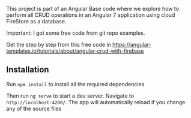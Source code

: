 This project is part of an Angular Base code where we explore how to perform all CRUD operations in an Angular 7 application using cloud FireStore as a database.

Important: I got some free code from git repo examples.

Get the step by step from this free code in https://angular-templates.io/tutorials/about/angular-crud-with-firebase

## Installation

Run `npm install` to install all the required dependencies

Then run `ng serve` to start a dev server.
Navigate to `http://localhost:4200/`. The app will automatically reload if you change any of the source files
